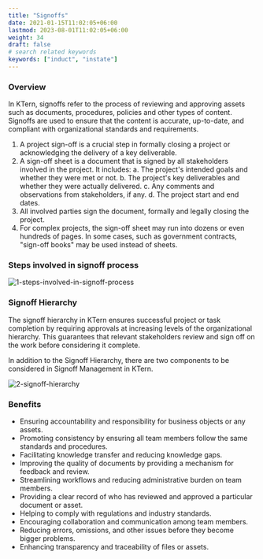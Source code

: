 ```yaml
---
title: "Signoffs"
date: 2021-01-15T11:02:05+06:00
lastmod: 2023-08-01T11:02:05+06:00
weight: 34
draft: false
# search related keywords
keywords: ["induct", "instate"]
---
```


### Overview

In KTern, signoffs refer to the process of reviewing and approving assets such as documents, procedures, policies and other types of content. Signoffs are used to ensure that the content is accurate, up-to-date, and compliant with organizational standards and requirements. 

1.	A project sign-off is a crucial step in formally closing a project or acknowledging the delivery of a key deliverable. 
2. A sign-off sheet is a document that is signed by all stakeholders involved in the project. It includes: 
   a. The project's intended goals and whether they were met or not. 
   b. The project's key deliverables and whether they were actually delivered. 
   c. Any comments and observations from stakeholders, if any. 
   d. The project start and end dates.
3. All involved parties sign the document, formally and legally closing the project.
4.	For complex projects, the sign-off sheet may run into dozens or even hundreds of pages. In some cases, such as government contracts, "sign-off books" may be used instead of sheets.

### Steps involved in signoff process

![1-steps-involved-in-signoff-process](https://storage.googleapis.com/ktern-public-files/product-documentation/Signoffs/1-steps-involved-in-signoff-process.png)

### Signoff Hierarchy

The signoff hierarchy in KTern ensures successful project or task completion by requiring approvals at increasing levels of the organizational hierarchy. This guarantees that relevant stakeholders review and sign off on the work before considering it complete.

In addition to the Signoff Hierarchy, there are two components to be considered in Signoff Management in KTern.

![2-signoff-hierarchy](https://storage.googleapis.com/ktern-public-files/product-documentation/Signoffs/2-signoff-hierarchy.png)

### Benefits
<ul>
   <li>
      Ensuring accountability and responsibility for business objects or any assets.
   </li>
   <li>
      Promoting consistency by ensuring all team members follow the same standards and procedures.
   </li>
   <li>   
      Facilitating knowledge transfer and reducing knowledge gaps.
   </li>
   <li>
      Improving the quality of documents by providing a mechanism for feedback and review.
   </li>
   <li>
      Streamlining workflows and reducing administrative burden on team members.
   </li>
   <li>   
      Providing a clear record of who has reviewed and approved a particular document or asset.
   </li>
   <li>
      Helping to comply with regulations and industry standards.
   </li>
   <li>
      Encouraging collaboration and communication among team members.
   </li>
   <li>
      Reducing errors, omissions, and other issues before they become bigger problems.
   </li>
   <li>
      Enhancing transparency and traceability of files or assets. 
   </li>
</ul>
